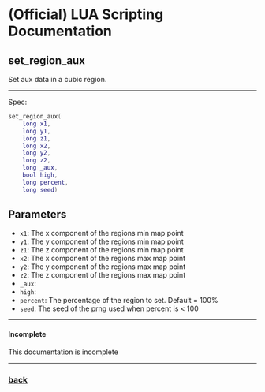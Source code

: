 
# (Official) LUA Scripting Documentation

## set_region_aux

Set aux data in a cubic region.

___

Spec:

```lua
set_region_aux(
	long x1,
	long y1,
	long z1,
	long x2,
	long y2,
	long z2,
	long _aux,
	bool high,
	long percent,
	long seed)
```

## Parameters

- `x1`: The x component of the regions min map point
- `y1`: The y component of the regions min map point
- `z1`: The z component of the regions min map point
- `x2`: The x component of the regions max map point
- `y2`: The y component of the regions max map point
- `z2`: The z component of the regions max map point
- `_aux`: 
- `high`: 
- `percent`: The percentage of the region to set. Default = 100%
- `seed`: The seed of the prng used when percent is < 100

___

#### Incomplete

This documentation is incomplete

___

### [back](../blocks)

